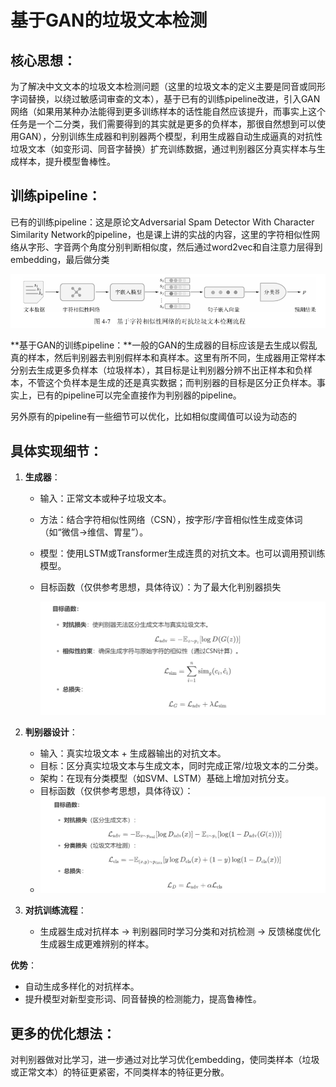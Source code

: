 # **基于GAN的垃圾文本检测**

## **核心思想**：

为了解决中文文本的垃圾文本检测问题（这里的垃圾文本的定义主要是同音或同形字词替换，以绕过敏感词审查的文本），基于已有的训练pipeline改进，引入GAN网络（如果用某种办法能得到更多训练样本的话性能自然应该提升，而事实上这个任务是一个二分类，我们需要得到的其实就是更多的负样本，那很自然想到可以使用GAN），分别训练生成器和判别器两个模型，利用生成器自动生成逼真的对抗性垃圾文本（如变形词、同音字替换）扩充训练数据，通过判别器区分真实样本与生成样本，提升模型鲁棒性。

## 训练pipeline：

已有的训练pipeline：这是原论文Adversarial Spam Detector With Character Similarity Network的pipeline，也是课上讲的实战的内容，这里的字符相似性网络从字形、字音两个角度分别判断相似度，然后通过word2vec和自注意力层得到embedding，最后做分类

![image-20250519225612077](README.assets/image-20250519225612077.png)

**基于GAN的训练pipeline：**一般的GAN的生成器的目标应该是去生成以假乱真的样本，然后判别器去判别假样本和真样本。这里有所不同，生成器用正常样本分别去生成更多负样本（垃圾样本），其目标是让判别器分辨不出正样本和负样本，不管这个负样本是生成的还是真实数据；而判别器的目标是区分正负样本。事实上，已有的pipeline可以完全直接作为判别器的pipeline。

另外原有的pipeline有一些细节可以优化，比如相似度阈值可以设为动态的

## 具体实现细节：

1. **生成器**：

   - 输入：正常文本或种子垃圾文本。

   - 方法：结合字符相似性网络（CSN），按字形/字音相似性生成变体词（如“微信→维信、胃星”）。

   - 模型：使用LSTM或Transformer生成连贯的对抗文本。也可以调用预训练模型。

   - 目标函数（仅供参考思想，具体待议）：为了最大化判别器损失

     <img src="README.assets/image-20250519211131857.png" alt="image-20250519211131857" style="zoom:50%;" />

2. **判别器设计**：

   - 输入：真实垃圾文本 + 生成器输出的对抗文本。
   - 目标：区分真实垃圾文本与生成文本，同时完成正常/垃圾文本的二分类。
   - 架构：在现有分类模型（如SVM、LSTM）基础上增加对抗分支。
   - 目标函数（仅供参考思想，具体待议）：
   - <img src="README.assets/image-20250519211249853.png" alt="image-20250519211249853" style="zoom:50%;" />

3. **对抗训练流程**：

   - 生成器生成对抗样本 → 判别器同时学习分类和对抗检测 → 反馈梯度优化生成器生成更难辨别的样本。

**优势**：

- 自动生成多样化的对抗样本。
- 提升模型对新型变形词、同音替换的检测能力，提高鲁棒性。

## 更多的优化想法：

对判别器做对比学习，进一步通过对比学习优化embedding，使同类样本（垃圾或正常文本）的特征更紧密，不同类样本的特征更分散。